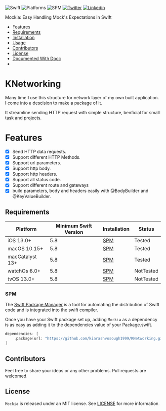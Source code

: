 ![Swift](https://img.shields.io/badge/Swift-5.4_or_Higher-Orange?style=flat-square)
![Platforms](https://img.shields.io/badge/Platforms-macOS_iOS_tvOS_watchOS-Green?style=flat-square)
![SPM](https://img.shields.io/badge/Swift_Package_Manager-compatible-orange?style=flat-square)
[![Twitter](https://img.shields.io/badge/Twitter-@Vosough_k-blue.svg?style=flat-square)](https://twitter.com/vosough_k)
[![Linkedin](https://img.shields.io/badge/Linkedin-KiarashVosough-blue.svg?style=flat-square)](https://www.linkedin.com/in/kiarashvosough/)

Mockia: Easy Handling Mock's Expectations in Swift

- [Features](#features)
- [Requirements](#requirements)
- [Installation](#installation)
- [Usage](#Usage)
- [Contributors](#Contributors)
- [License](#license)
- [Documented With Docc](https://kiarashvosough1999.github.io/Mockia/documentation/mockia/)
- 
# KNetworking

Many time I use this structure for network layer of my own built application. I come into a descision to make a package of it.

It streamline sending HTTP request with simple structure, benficial for small task and projects.

# Features

- [x] Send HTTP data requests.
- [x] Support different HTTP Methods.
- [x] Support url parameters.
- [x] Support http body.
- [x] Support http headers.
- [x] Support all status code.
- [x] Support different route and gateways
- [x] build parameters, body and headers easily with @BodyBuilder and @KeyValueBuilder.

## Requirements

| Platform | Minimum Swift Version | Installation | Status |
| --- | --- | --- | --- |
| iOS 13.0+ | 5.8 | [SPM](#spm) | Tested |
| macOS 10.15+ | 5.8 | [SPM](#spm) | Tested |
| macCatalyst 13+ | 5.8 | [SPM](#spm) | Tested |
| watchOs 6.0+ | 5.8 | [SPM](#spm) | NotTested |
| tvOS 13.0+ | 5.8 | [SPM](#spm) | NotTested |

### SPM

The [Swift Package Manager](https://www.swift.org/package-manager) is a tool for automating the distribution of Swift code and is integrated into the swift compiler.

Once you have your Swift package set up, adding `Mockia` as a dependency is as easy as adding it to the dependencies value of your Package.swift.

```swift
dependencies: [
    .package(url: "https://github.com/kiarashvosough1999/KNetworking.git", .upToNextMajor(from: "0.0.1"))
]
```

## Contributors

Feel free to share your ideas or any other problems. Pull requests are welcomed.

## License

`Mockia` is released under an MIT license. See [LICENSE](https://github.com/kiarashvosough1999/KNetworking/blob/master/LICENSE) for more information.
